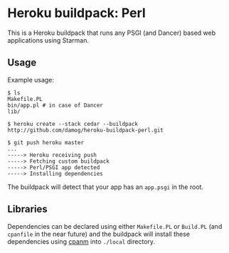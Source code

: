 Heroku buildpack: Perl
======================

This is a Heroku buildpack that runs any PSGI (and Dancer) based web applications using Starman.

Usage
-----

Example usage:

    $ ls
    Makefile.PL
    bin/app.pl # in case of Dancer
    lib/

    $ heroku create --stack cedar --buildpack http://github.com/damog/heroku-buildpack-perl.git

    $ git push heroku master
    ...
    -----> Heroku receiving push
    -----> Fetching custom buildpack
    -----> Perl/PSGI app detected
    -----> Installing dependencies

The buildpack will detect that your app has an `app.psgi` in the root.

Libraries
---------

Dependencies can be declared using either `Makefile.PL` or `Build.PL` (and `cpanfile` in the near future) and the buildpack will install these dependencies using [cpanm](http://cpanmin.us) into `./local` directory.
